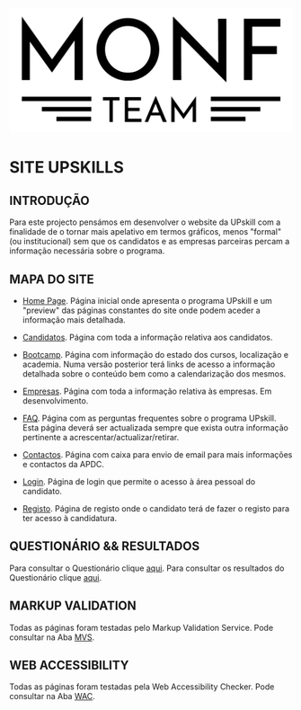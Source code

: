 # ![](MOCKUP/LOGO_TEAM_MONF.png)
# SITE UPSKILLS

## INTRODUÇÃO

Para este projecto pensámos em desenvolver o website da UPskill com a finalidade de o tornar mais apelativo em termos gráficos, menos "formal" (ou institucional) sem que os candidatos e as empresas parceiras percam a informação necessária sobre o programa.

## MAPA DO SITE

- [Home Page](index.html). Página inicial onde apresenta o programa UPskill e um "preview" das páginas constantes do site onde podem aceder a informação mais detalhada.

- [Candidatos](candidatos.html). Página com toda a informação relativa aos candidatos.

- [Bootcamp](bootcamp.html). Página com informação do estado dos cursos, localização e academia. Numa versão posterior terá links de acesso a informação detalhada sobre o conteúdo bem como a calendarização dos mesmos.

- [Empresas](Empresas.html). Página com toda a informação relativa às empresas. Em desenvolvimento.

- [FAQ](faq.html). Página com as perguntas frequentes sobre o programa UPskill. Esta página deverá ser actualizada sempre que exista outra informação pertinente a acrescentar/actualizar/retirar.

- [Contactos](contactos.html). Página com caixa para envio de email para mais informações e contactos da APDC.

- [Login](login.html). Página de login que permite o acesso à área pessoal do candidato.

- [Registo](registo.html). Página de registo onde o candidato terá de fazer o registo para ter acesso à candidatura.

## QUESTIONÁRIO && RESULTADOS

Para consultar o Questionário clique [aqui](MOCKUP/Questionario.pdf).
Para consultar os resultados do Questionário clique [aqui](MOCKUP/AnaliseQuestionario.pdf).

## MARKUP VALIDATION

Todas as páginas foram testadas pelo Markup Validation Service. Pode consultar na Aba [MVS](MVS).

## WEB ACCESSIBILITY

Todas as páginas foram testadas pela Web Accessibility Checker. Pode consultar na Aba [WAC](WAC).

